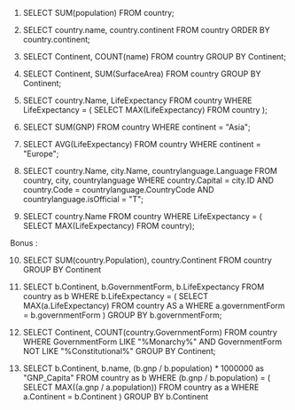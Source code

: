 1. 
    SELECT SUM(population)
    FROM country;

2. 
    SELECT country.name, country.continent
    FROM country
    ORDER BY country.continent;

3. 
    SELECT Continent, COUNT(name)
    FROM country
    GROUP BY Continent;

4. 
    SELECT Continent, SUM(SurfaceArea)
    FROM country
    GROUP BY Continent;

5. 
    SELECT country.Name, LifeExpectancy
    FROM country
    WHERE LifeExpectancy = ( SELECT MAX(LifeExpectancy) FROM country );

6. 
    SELECT SUM(GNP)
    FROM country
    WHERE continent = "Asia";

7. 
    SELECT AVG(LifeExpectancy)
    FROM country
    WHERE continent = "Europe";

8. 
    SELECT country.Name, city.Name, countrylanguage.Language
    FROM country, city, countrylanguage
    WHERE country.Capital = city.ID
    AND country.Code = countrylanguage.CountryCode
    AND countrylanguage.isOfficial = "T";

9. 
    SELECT country.Name
    FROM country
    WHERE LifeExpectancy = ( SELECT MAX(LifeExpectancy) FROM country);

Bonus :

10. 
    SELECT SUM(country.Population), country.Continent
    FROM country
    GROUP BY Continent

11. 
    SELECT b.Continent, b.GovernmentForm, b.LifeExpectancy
    FROM country as b
    WHERE b.LifeExpectancy = (
        SELECT MAX(a.LifeExpectancy)
        FROM country AS a
        WHERE a.governmentForm = b.governmentForm
    )
    GROUP BY b.governmentForm;

12. 
    SELECT Continent, COUNT(country.GovernmentForm)
    FROM country
    WHERE GovernmentForm LIKE "%Monarchy%"
    AND GovernmentForm NOT LIKE "%Constitutional%"
    GROUP BY Continent;

13. 
    SELECT b.Continent, b.name, (b.gnp / b.population) * 1000000 as "GNP_Capita"
    FROM country as b
    WHERE (b.gnp / b.population) = (
        SELECT MAX((a.gnp / a.population))
        FROM country as a
        WHERE a.Continent = b.Continent
    )
    GROUP BY b.Continent
